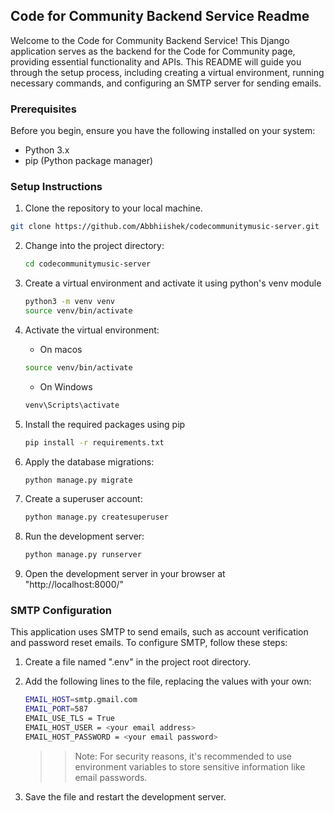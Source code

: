 ## Code for Community Backend Service Readme


Welcome to the Code for Community Backend Service! This Django application serves as the backend for the Code for Community page, providing essential functionality and APIs. This README will guide you through the setup process, including creating a virtual environment, running necessary commands, and configuring an SMTP server for sending emails.



### Prerequisites
Before you begin, ensure you have the following installed on your system:

- Python 3.x
- pip (Python package manager)


### Setup Instructions


1. Clone the repository to your local machine.

```bash
git clone https://github.com/Abbhiishek/codecommunitymusic-server.git
```

2. Change into the project directory:
    
    ```bash
    cd codecommunitymusic-server
    ```
3. Create a virtual environment and activate it using python's venv module

    ```bash
    python3 -m venv venv
    source venv/bin/activate
   ```

4. Activate the virtual environment:

    - On macos
    ```bash
    source venv/bin/activate
    ```
    - On Windows
    ```bash
    venv\Scripts\activate
    ```


5. Install the required packages using pip

    ```bash
    pip install -r requirements.txt
    ```

6. Apply the database migrations:

    ```bash
    python manage.py migrate
    ```

7. Create a superuser account:

    ```bash
    python manage.py createsuperuser
    ```

8. Run the development server:

    ```bash
    python manage.py runserver
    ```

9. Open the development server in your browser at "http://localhost:8000/"


### SMTP Configuration

This application uses SMTP to send emails, such as account verification and password reset emails. To configure SMTP, follow these steps:

1. Create a file named ".env" in the project root directory.

2. Add the following lines to the file, replacing the values with your own:

    ```bash
    EMAIL_HOST=smtp.gmail.com
    EMAIL_PORT=587
    EMAIL_USE_TLS = True
    EMAIL_HOST_USER = <your email address>
    EMAIL_HOST_PASSWORD = <your email password>
    ```


    >> Note: For security reasons, it's recommended to use environment variables to store sensitive information like email passwords.


3. Save the file and restart the development server.


